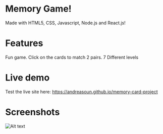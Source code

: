 # Memory Game!

Made with HTML5, CSS, Javascript, Node.js and React.js!

# Features

Fun game.  Click on the cards to match 2 pairs. 7 Different levels

# Live demo

Test the live site here:  https://andreasoun.github.io/memory-card-project

# Screenshots

![Alt text](../../../../Downloads/logos/game.PNG)

